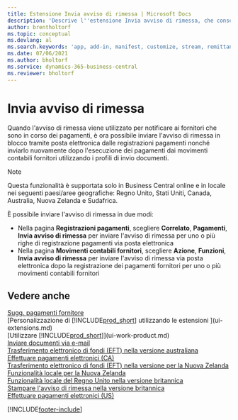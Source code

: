 ```yaml
---
title: Estensione Invia avviso di rimessa | Microsoft Docs
description: 'Descrive l''estensione Invia avviso di rimessa, che consente di inviare l''avviso di rimessa dai movimenti contabili fornitori e dalle voci di registrazione pagamenti tramite posta elettronica.'
author: brentholtorf
ms.topic: conceptual
ms.devlang: al
ms.search.keywords: 'app, add-in, manifest, customize, stream, remittance, advice'
ms.date: 07/06/2021
ms.author: bholtorf
ms.service: dynamics-365-business-central
ms.reviewer: bholtorf
---
```

# <a name="send-remittance-advice"></a>Invia avviso di rimessa

Quando l'avviso di rimessa viene utilizzato per notificare ai fornitori che sono in corso dei pagamenti, è ora possibile inviare l'avviso di rimessa in blocco tramite posta elettronica dalle registrazioni pagamenti nonché inviarlo nuovamente dopo l'esecuzione dei pagamenti dai movimenti contabili fornitori utilizzando i profili di invio documenti.

> [!NOTE]
> Questa funzionalità è supportata solo in Business Central online e in locale nei seguenti paesi/aree geografiche: Regno Unito, Stati Uniti, Canada, Australia, Nuova Zelanda e Sudafrica.  

È possibile inviare l'avviso di rimessa in due modi:

* Nella pagina **Registrazioni pagamenti**, scegliere **Correlato**, **Pagamenti**, **Invia avviso di rimessa** per inviare l'avviso di rimessa per uno o più righe di registrazione pagamenti via posta elettronica
* Nella pagina **Movimenti contabili fornitori**, scegliere **Azione**, **Funzioni**, **Invia avviso di rimessa** per inviare l'avviso di rimessa via posta elettronica dopo la registrazione dei pagamenti fornitori per uno o più movimenti contabili fornitori

## <a name="see-also"></a>Vedere anche

[Sugg. pagamenti fornitore](payables-how-suggest-vendor-payments.md)  
[Personalizzazione di [!INCLUDE[prod_short](includes/prod_short.md)] utilizzando le estensioni ](ui-extensions.md)  
[Utilizzare [!INCLUDE[prod_short](includes/prod_short.md)]](ui-work-product.md)  
[Inviare documenti via e-mail](ui-how-send-documents-email.md)  
[Trasferimento elettronico di fondi (EFT) nella versione australiana](localfunctionality/australia/electronic-funds-transfer-eft-.md)  
[Effettuare pagamenti elettronici (CA)](finance-make-payments-with-bank-data-conversion-service-or-sepa-credit-transfer.md#exporting-payments-to-a-bank-file)  
[Trasferimento elettronico di fondi (EFT) nella versione per la Nuova Zelanda](localfunctionality/newzealand/electronic-funds-transfer-eft-.md)  
[Funzionalità locale per la Nuova Zelanda](localfunctionality/newzealand/new-zealand-local-functionality.md)  
[Funzionalità locale del Regno Unito nella versione britannica](localfunctionality/unitedkingdom/united-kingdom-local-functionality.md)  
[Stampare l'avviso di rimessa nella versione britannica](localfunctionality/unitedkingdom/how-to-print-remittance-advice.md)  
[Effettuare pagamenti elettronici (US)](finance-make-payments-with-bank-data-conversion-service-or-sepa-credit-transfer.md#exporting-payments-to-a-bank-file)  
  

[!INCLUDE[footer-include](includes/footer-banner.md)]
